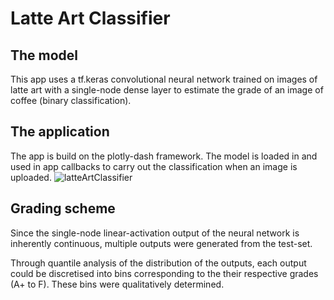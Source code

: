 # Latte Art Classifier

## The model
This app uses a tf.keras convolutional neural network trained on images of latte art with a single-node dense layer to estimate the grade of an image of coffee (binary classification).

## The application
The app is build on the plotly-dash framework. The model is loaded in and used in app callbacks to carry out the classification when an image is uploaded.
![latteArtClassifier](https://user-images.githubusercontent.com/67821956/87681368-2b6e2900-c7b1-11ea-815a-77c1f4287682.gif)

## Grading scheme
Since the single-node linear-activation output of the neural network is inherently continuous, multiple outputs were generated from the test-set. 

Through quantile analysis of the distribution of the outputs, each output could be discretised into bins corresponding to the their respective grades (A+ to F). These bins were qualitatively determined.
